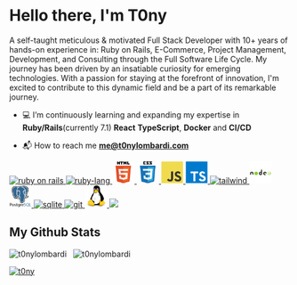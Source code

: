 <h1 align="left">Hello there, I'm T0ny </h1>
<p align="left">A self-taught meticulous & motivated Full Stack Developer with 10+ years of hands-on experience in: Ruby on Rails, E-Commerce, Project Management, Development, and Consulting through the Full Software Life Cycle. My journey has been driven by an insatiable curiosity for emerging technologies. With a passion for staying at the forefront of innovation, I'm excited to contribute to this dynamic field and be a part of its remarkable journey.</p>

- 💻 I’m continuously learning and expanding my expertise in **Ruby/Rails**(currently 7.1) **React**  **TypeScript**, **Docker** and **CI/CD**

- 📬 How to reach me **me@t0nylombardi.com**

<p align="left"> 
<a href="https://https://rubyonrails.org/" target="_blank" rel="noreferrer"> <img src="https://cdn.jsdelivr.net/gh/devicons/devicon/icons/rails/rails-plain-wordmark.svg" alt="ruby on rails" width="40" height="40"/> </a>  
<a href="https://ruby-lang.com" target="_blank" rel="noreferrer"> <img src="https://cdn.jsdelivr.net/gh/devicons/devicon/icons/ruby/ruby-original-wordmark.svg" alt="ruby-lang" width="40" height="40"/> </a>
<a href="https://www.w3.org/html/" target="_blank" rel="noreferrer"> <img src="https://raw.githubusercontent.com/devicons/devicon/master/icons/html5/html5-original-wordmark.svg" alt="html5" width="40" height="40"/> </a>
<a href="https://www.w3schools.com/css/" target="_blank" rel="noreferrer"> <img src="https://raw.githubusercontent.com/devicons/devicon/master/icons/css3/css3-original-wordmark.svg" alt="css3" width="40" height="40"/> </a>
<a href="https://developer.mozilla.org/en-US/docs/Web/JavaScript" target="_blank" rel="noreferrer"> <img src="https://raw.githubusercontent.com/devicons/devicon/master/icons/javascript/javascript-original.svg" alt="javascript" width="40" height="40"/> </a>
<a href="https://www.typescriptlang.org/" target="_blank" rel="noreferrer"> <img src="https://raw.githubusercontent.com/devicons/devicon/master/icons/typescript/typescript-original.svg" alt="typescript" width="40" height="40"/> </a>
<a href="https://tailwindcss.com/" target="_blank" rel="noreferrer"> <img src="https://www.vectorlogo.zone/logos/tailwindcss/tailwindcss-icon.svg" alt="tailwind" width="40" height="40"/> </a> 
<a href="https://nodejs.org" target="_blank" rel="noreferrer"> <img src="https://raw.githubusercontent.com/devicons/devicon/master/icons/nodejs/nodejs-original-wordmark.svg" alt="nodejs" width="40" height="40"/> </a>
<a href="https://www.postgresql.org" target="_blank" rel="noreferrer"> <img src="https://raw.githubusercontent.com/devicons/devicon/master/icons/postgresql/postgresql-original-wordmark.svg" alt="postgresql" width="40" height="40"/> </a>
<a href="https://www.sqlite.org/" target="_blank" rel="noreferrer"> <img src="https://www.vectorlogo.zone/logos/sqlite/sqlite-icon.svg" alt="sqlite" width="40" height="40"/> </a> 
<a href="https://git-scm.com/" target="_blank" rel="noreferrer"> <img src="https://www.vectorlogo.zone/logos/git-scm/git-scm-icon.svg" alt="git" width="40" height="40"/> </a>
<a href="https://www.linux.org/" target="_blank" rel="noreferrer"> <img src="https://raw.githubusercontent.com/devicons/devicon/master/icons/linux/linux-original.svg" alt="linux" width="40" height="40"/> </a>
<a href="https://www.youtube.com/watch?v=dQw4w9WgXcQ"><img src="https://user-images.githubusercontent.com/73097560/115834477-dbab4500-a447-11eb-908a-139a6edaec5c.gif"></a>

<h2>My Github Stats</h2>
<p>
<img src="https://github-readme-stats.vercel.app/api?username=t0nylombardi&show_icons=true&locale=en&theme=dark" alt="t0nylombardi" />
&nbsp;&nbsp;<img src="https://github-readme-stats.vercel.app/api/top-langs?username=t0nylombardi&show_icons=true&locale=en&layout=compact&theme=dark" alt="t0nylombardi" />
</p>

<p align="left"> <a href="https://twitter.com/t0nylombardi" target="blank"><img src="https://img.shields.io/twitter/follow/t0nylombardi?logo=twitter&style=for-the-badge" alt="t0ny" /></a> </p>
